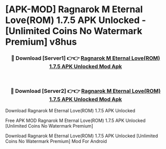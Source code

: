 # [APK-MOD] Ragnarok M  Eternal Love(ROM) 1.7.5 APK Unlocked - [Unlimited Coins No Watermark Premium] v8hus



<div align="center">
<h3>🔴 Download [Server1] 👉👉 <a href="https://momento.my/?title=Ragnarok_M__Eternal_Love(ROM)_1.7.5_APK_Unlocked">Ragnarok M  Eternal Love(ROM) 1.7.5 APK Unlocked Mod Apk</a></h3><br>

<h3>🔴 Download [Server2] 👉👉 <a href="https://momento.my/?title=Ragnarok_M__Eternal_Love(ROM)_1.7.5_APK_Unlocked">Ragnarok M  Eternal Love(ROM) 1.7.5 APK Unlocked Mod Apk</a></h3>
</div>



Download Ragnarok M  Eternal Love(ROM) 1.7.5 APK Unlocked 

Free APK MOD Ragnarok M  Eternal Love(ROM) 1.7.5 APK Unlocked [Unlimited Coins No Watermark Premium]

Download Ragnarok M  Eternal Love(ROM) 1.7.5 APK Unlocked [Unlimited Coins No Watermark Premium] Mod For Android
